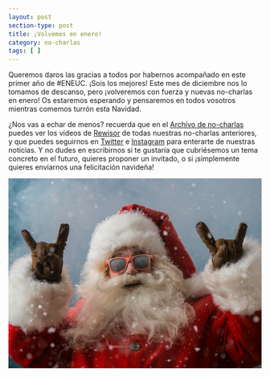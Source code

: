 ```yaml
---
layout: post
section-type: post
title: ¡Volvemos en enero!
category: no-charlas
tags: [ ]
---
```


Queremos daros las gracias a todos por habernos acompañado en este primer año de #ENEUC. ¡Sois los mejores!
Este mes de diciembre nos lo tomamos de descanso, pero ¡volveremos con fuerza y nuevas no-charlas en enero! Os estaremos esperando y pensaremos en todos
vosotros mientras comemos turrón esta Navidad.

¿Nos vas a echar de menos? recuerda que en el [Archivo de no-charlas]({{site.baseurl}}/blog/) puedes ver los vídeos de [Rewisor](http://www.rewisor.com/) 
de todas nuestras no-charlas anteriores, y que puedes seguirnos en [Twitter](https://twitter.com/NoEsUnaCharla) e [Instagram](https://www.instagram.com/estonoesunacharla/)
para enterarte de nuestras noticias. Y no dudes en escribirnos si te gustaría que cubriésemos un tema concreto en el futuro, quieres proponer un invitado, o si
¡simplemente quieres enviarnos una felicitación navideña!

<!-- <a class="superboton" href="https://www.eventbrite.es/e/entradas-esto-no-es-una-charla-sobre-cohetes-y-basura-espacial-51955850347">Consigue tu entrada</a> -->

<img src="/img/carteles/navidad.jpg" alt="EstoNoEsUnaCharla" style="width: 550px;"/>